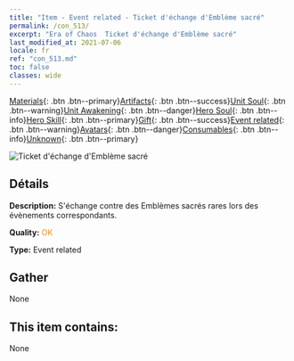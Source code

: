 ```yaml
---
title: "Item - Event related - Ticket d'échange d'Emblème sacré"
permalink: /con_513/
excerpt: "Era of Chaos  Ticket d'échange d'Emblème sacré"
last_modified_at: 2021-07-06
locale: fr
ref: "con_513.md"
toc: false
classes: wide
---
```

 [Materials](/ItemsFR/){: .btn .btn--primary}[Artifacts](/ItemsFR/Artifacts/){: .btn .btn--success}[Unit Soul](/ItemsFR/UnitSoul/){: .btn .btn--warning}[Unit Awakening](/ItemsFR/UnitAwakening/){: .btn .btn--danger}[Hero Soul](/ItemsFR/HeroSoul/){: .btn .btn--info}[Hero Skill](/ItemsFR/HeroSkill/){: .btn .btn--primary}[Gift](/ItemsFR/Gift/){: .btn .btn--success}[Event related](/ItemsFR/Events/){: .btn .btn--warning}[Avatars](/ItemsFR/Avatars/){: .btn .btn--danger}[Consumables](/ItemsFR/Consumables/){: .btn .btn--info}[Unknown](/ItemsFR/Unknown/){: .btn .btn--primary}

 ![Ticket d'échange d'Emblème sacré](/images/t/i_10003.png)

## Détails
 **Description:** S'échange contre des Emblèmes sacrés rares lors des évènements correspondants.

 **Quality:** <span style="color: #FF8C00">OK</span>

 **Type:** Event related

## Gather

  None

## This item contains:

  None


